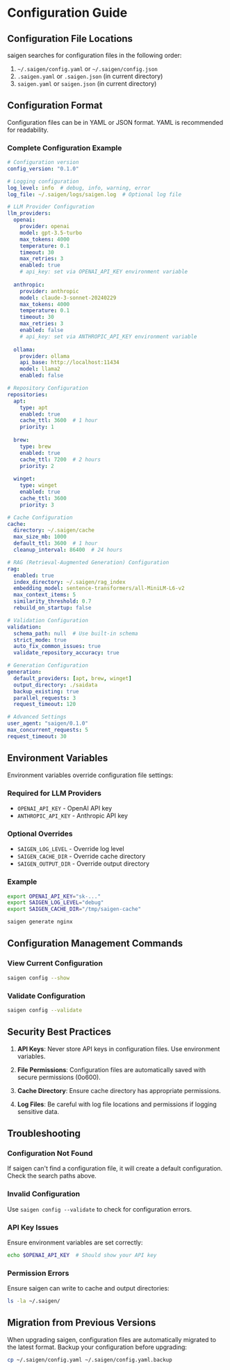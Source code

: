 # Configuration Guide

## Configuration File Locations

saigen searches for configuration files in the following order:

1. `~/.saigen/config.yaml` or `~/.saigen/config.json`
2. `.saigen.yaml` or `.saigen.json` (in current directory)
3. `saigen.yaml` or `saigen.json` (in current directory)

## Configuration Format

Configuration files can be in YAML or JSON format. YAML is recommended for readability.

### Complete Configuration Example

```yaml
# Configuration version
config_version: "0.1.0"

# Logging configuration
log_level: info  # debug, info, warning, error
log_file: ~/.saigen/logs/saigen.log  # Optional log file

# LLM Provider Configuration
llm_providers:
  openai:
    provider: openai
    model: gpt-3.5-turbo
    max_tokens: 4000
    temperature: 0.1
    timeout: 30
    max_retries: 3
    enabled: true
    # api_key: set via OPENAI_API_KEY environment variable
  
  anthropic:
    provider: anthropic
    model: claude-3-sonnet-20240229
    max_tokens: 4000
    temperature: 0.1
    timeout: 30
    max_retries: 3
    enabled: false
    # api_key: set via ANTHROPIC_API_KEY environment variable
  
  ollama:
    provider: ollama
    api_base: http://localhost:11434
    model: llama2
    enabled: false

# Repository Configuration
repositories:
  apt:
    type: apt
    enabled: true
    cache_ttl: 3600  # 1 hour
    priority: 1
  
  brew:
    type: brew
    enabled: true
    cache_ttl: 7200  # 2 hours
    priority: 2
  
  winget:
    type: winget
    enabled: true
    cache_ttl: 3600
    priority: 3

# Cache Configuration
cache:
  directory: ~/.saigen/cache
  max_size_mb: 1000
  default_ttl: 3600  # 1 hour
  cleanup_interval: 86400  # 24 hours

# RAG (Retrieval-Augmented Generation) Configuration
rag:
  enabled: true
  index_directory: ~/.saigen/rag_index
  embedding_model: sentence-transformers/all-MiniLM-L6-v2
  max_context_items: 5
  similarity_threshold: 0.7
  rebuild_on_startup: false

# Validation Configuration
validation:
  schema_path: null  # Use built-in schema
  strict_mode: true
  auto_fix_common_issues: true
  validate_repository_accuracy: true

# Generation Configuration
generation:
  default_providers: [apt, brew, winget]
  output_directory: ./saidata
  backup_existing: true
  parallel_requests: 3
  request_timeout: 120

# Advanced Settings
user_agent: "saigen/0.1.0"
max_concurrent_requests: 5
request_timeout: 30
```

## Environment Variables

Environment variables override configuration file settings:

### Required for LLM Providers
- `OPENAI_API_KEY` - OpenAI API key
- `ANTHROPIC_API_KEY` - Anthropic API key

### Optional Overrides
- `SAIGEN_LOG_LEVEL` - Override log level
- `SAIGEN_CACHE_DIR` - Override cache directory
- `SAIGEN_OUTPUT_DIR` - Override output directory

### Example
```bash
export OPENAI_API_KEY="sk-..."
export SAIGEN_LOG_LEVEL="debug"
export SAIGEN_CACHE_DIR="/tmp/saigen-cache"

saigen generate nginx
```

## Configuration Management Commands

### View Current Configuration
```bash
saigen config --show
```

### Validate Configuration
```bash
saigen config --validate
```

## Security Best Practices

1. **API Keys**: Never store API keys in configuration files. Use environment variables.

2. **File Permissions**: Configuration files are automatically saved with secure permissions (0o600).

3. **Cache Directory**: Ensure cache directory has appropriate permissions.

4. **Log Files**: Be careful with log file locations and permissions if logging sensitive data.

## Troubleshooting

### Configuration Not Found
If saigen can't find a configuration file, it will create a default configuration. Check the search paths above.

### Invalid Configuration
Use `saigen config --validate` to check for configuration errors.

### API Key Issues
Ensure environment variables are set correctly:
```bash
echo $OPENAI_API_KEY  # Should show your API key
```

### Permission Errors
Ensure saigen can write to cache and output directories:
```bash
ls -la ~/.saigen/
```

## Migration from Previous Versions

When upgrading saigen, configuration files are automatically migrated to the latest format. Backup your configuration before upgrading:

```bash
cp ~/.saigen/config.yaml ~/.saigen/config.yaml.backup
```